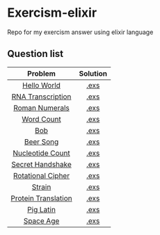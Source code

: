 
# Exercism-elixir

Repo for my exercism answer using elixir language

## Question list

| Problem  | Solution |
|:--------:|:--------:|
| [Hello World](https://exercism.io/tracks/elixir/exercises/hello-world) | [.exs](hello-world/hello_world.exs) |
| [RNA Transcription](https://exercism.io/tracks/elixir/exercises/rna-transcription) | [.exs](rna-transcription/rna_transcription.exs) |
| [Roman Numerals](https://exercism.io/tracks/elixir/exercises/roman-numerals) | [.exs](roman-numerals/roman.exs) |
| [Word Count](https://exercism.io/tracks/elixir/exercises/word-count) | [.exs](word-count/word_count.exs) |
| [Bob](https://exercism.io/tracks/elixir/exercises/bob) | [.exs](bob/lib/bob.ex) |
| [Beer Song](https://exercism.io/tracks/elixir/exercises/beer-song) | [.exs](beer-song/lib/beer_song.ex) |
| [Nucleotide Count](https://exercism.io/tracks/elixir/exercises/nucleotide-count) | [.exs](nucleotide-count/lib/nucleotide_count.ex) |
| [Secret Handshake](https://exercism.io/tracks/elixir/exercises/secret-handshake) | [.exs](secret-handshake/lib/secret_handshake.ex) |
| [Rotational Cipher](https://exercism.io/tracks/elixir/exercises/rotational-cipher) | [.exs](rotational-cipher/lib/rotational_cipher.ex) |
| [Strain](https://exercism.io/tracks/elixir/exercises/strain) | [.exs](strain/lib/strain.ex) |
| [Protein Translation](https://exercism.io/tracks/elixir/exercises/protein-translation) | [.exs](protein-translation/lib/protein_translation.ex) |
| [Pig Latin](https://exercism.io/tracks/elixir/exercises/pig-latin) | [.exs](pig-latin/lib/pig_latin.ex) |
| [Space Age](https://exercism.io/tracks/elixir/exercises/space-age) | [.exs](space-age/lib/space_age.ex) |
